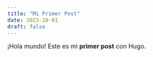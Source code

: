 ```yaml
---
title: "Mi Primer Post"
date: 2023-10-01
draft: false
---
```


¡Hola mundo! Este es mi **primer post** con Hugo.